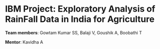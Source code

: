 # IBM Project: Exploratory Analysis of RainFall Data in India for Agriculture 

**Team members**: Gowtam Kumar SS, Balaji V, Goushik A, Boobathi T

**Mentor**: Kavidha A
